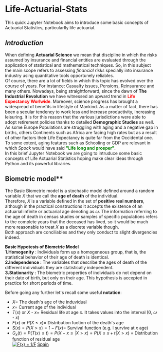 # Life-Actuarial-Stats
This quick Jupyter Notebook aims to introduce some basic concepts of Actuarial Statistics, particularlly life actuarial.<br>

## *Introduction*
When defining **Actuarial Science** we mean that discipline in which the risks assumed by insurance and financial entities are evaluated through the application of statistical and mathematical techniques. So, in this subject the main scope refers to assessing *financial risks* specially into insurance industry using quantitative tools opportunely reliables. <br>
Of course, there are a lot of fields in which this topic has evolved over the course of years. For instance: Casualty issues, Pensions, Reinsurance and many others. Nowadays, being straightforward, since the dawn of **The Industrial Revolution** we have witnessed an upward trend in <font color='red'>**Life Expectancy Worlwide**</font>. Moreover, science progress has brought a widespread of benefits in lifestyle of Mankind. As a matter of fact, there has been a secular tendency to work less and increase productivity, increasing leisuring. It is for this reason that the various jurisdictions were able to adopt retirement policies thanks to detailed **Demographic Studies** as well.<br> As some Europe Populations are struggling with aging and a negative gap in births, others Continents such as Africa are facing high rates but as a result of other factors their Life Expectancy is quite far from the Occidental one. To some extent, aging features such as Schooling or GDP are relevant in which *Spock* would have said <font color='green'>**"Life long and prosper"**</font>.   <br> In this brief Jupyter Notebook we are going to intruduce some basic concepts of Life Actuarial Statistics hoping make clear ideas through Python and its powerful libraries.<br>
## Biometric model**
The Basic Biometric model is a stochastic model defined around a random variable $X$ that we call the **age of death** of the individual. <br> Therefore, $X$ is a variable defined in the set of **positive real numbers**, although in the practical constructions it accepts the existence of an actuarial infinite or actuarial age denoting as $\omega$. The information referring to the age of death in census studies or samples of specific populations refers to the complete years that the deceased has lived, so it would be much more reasonable to treat $X$ as a discrete variable though. <br> Both approach are conciliables and they only conduct to slight divergencies indeed.<br>

**Basic Hypotesis of Biometric Model**<br>
**1.Homogenity** : Individuals form up a homogeneous group, that is, the statistical behavior of their age of death is identical.<br>
**2.Independence** : The variables that describe the ages of death of the different individuals they are statistically independent. <br>
**3.Stationarity** : The biometric properties of individuals do not depend on their date of birth, but only on their age. This hypothesis is accepted in practice for short periods of time.

Before going any further let's recall some useful **notation**:<br> 
* $X =$ The death's age of the induvidual<br> 
* $x =$ Current age of the individual<br> 
* $T(x)$ or $X$ - $x =$ Residual life at age $x$. It takes values into the interval (0, $\omega$ - $x$)<br>
* $F(x)$ or $P(X \le x) =$ Distribution fuction of the death's age<br>
* $S(x) = P(X > x) = 1 - F(x) =$ Survival function (e.g. I survive at $x$ age)<br>
* $G_{x}(t) = P(T(x) \le t) = P(X - x \le | X > x) = P(X \le x+t | X > x)$ = Distribution function of residual age<br>
<a href="https://www.codecogs.com/eqnedit.php?latex=F(x)&space;=&space;1/F" target="_blank"><img src="https://latex.codecogs.com/gif.latex?F(x)&space;=&space;1/F" title="F(x) = 1/F" /></a>
[Spain](https://joevalencia.github.io/Life-Actuarial-Stats/Spain.html)


